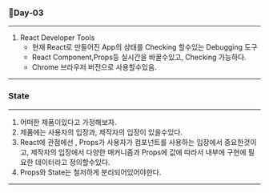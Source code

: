 ### 👀Day-03
---
1. React Developer Tools
   - 현재 React로 만들어진 App의 상태를 Checking 할수있는 Debugging 도구
   - React Component,Props등 실시간을 바꿀수있고, Checking 가능하다.
   - Chrome 브라우저 버전으로 사용할수있음.
--- 
### State
---
1. 어떠한 제품이있다고 가정해보자.
2. 제품에는 사용자의 입장과, 제작자의 입장이 있을수있다.
3. React에 관점에선 , Props가 사용자가 컴포넌트를 사용하는  입장에서 중요한것이고, 제작자의 입장에서 다양한 매커니즘과 Props에 값에 따라서 내부에 구현에 필요한 데이터라고 정의할수있다. 
4. Props와 State는 철저하게 분리되어있어야한다.
---
